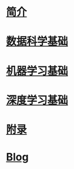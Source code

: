 # [简介](overview.pdf)

# [数据科学基础](DS.pdf)

# [机器学习基础](ML.pdf)

# [深度学习基础](DL.pdf)

# [附录](appendix.md)

# [Blog](index.html)

